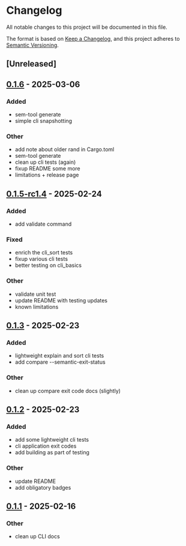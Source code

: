 # Changelog

All notable changes to this project will be documented in this file.

The format is based on [Keep a Changelog](https://keepachangelog.com/en/1.0.0/),
and this project adheres to [Semantic Versioning](https://semver.org/spec/v2.0.0.html).

## [Unreleased]

## [0.1.6](https://github.com/canardleteer/sem-tool/compare/v0.1.5...v0.1.6) - 2025-03-06

### Added

- sem-tool generate
- simple cli snapshotting

### Other

- add note about older rand in Cargo.toml
- sem-tool generate
- clean up cli tests (again)
- fixup README some more
- limitations + release page

## [0.1.5-rc1.4](https://github.com/canardleteer/sem-tool/compare/v0.1.3...v0.1.5-rc1.4) - 2025-02-24

### Added

- add validate command

### Fixed

- enrich the cli_sort tests
- fixup various cli tests
- better testing on cli_basics

### Other

- validate unit test
- update README with testing updates
- known limitations

## [0.1.3](https://github.com/canardleteer/sem-tool/compare/v0.1.2...v0.1.3) - 2025-02-23

### Added

- lightweight explain and sort cli tests
- add compare --semantic-exit-status

### Other

- clean up compare exit code docs (slightly)

## [0.1.2](https://github.com/canardleteer/sem-tool/compare/v0.1.1...v0.1.2) - 2025-02-23

### Added

- add some lightweight cli tests
- cli application exit codes
- add building as part of testing

### Other

- update README
- add obligatory badges

## [0.1.1](https://github.com/canardleteer/sem-tool/compare/v0.1.0...v0.1.1) - 2025-02-16

### Other

- clean up CLI docs
